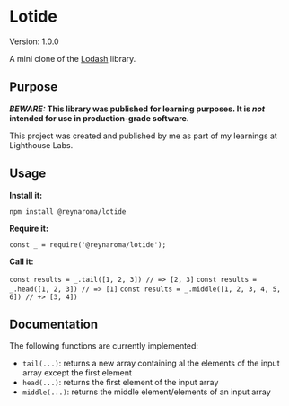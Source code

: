 # Lotide

Version: 1.0.0

A mini clone of the [Lodash](https://lodash.com) library.

## Purpose

**_BEWARE:_ This library was published for learning purposes. It is _not_ intended for use in production-grade software.**

This project was created and published by me as part of my learnings at Lighthouse Labs. 

## Usage

**Install it:**

`npm install @reynaroma/lotide`

**Require it:**

`const _ = require('@reynaroma/lotide');`

**Call it:**

`const results = _.tail([1, 2, 3]) // => [2, 3]`
`const results = _.head([1, 2, 3]) // => [1]`
`const results = _.middle([1, 2, 3, 4, 5, 6]) // +> [3, 4])`

## Documentation

The following functions are currently implemented:

* `tail(...)`: returns a new array containing al the elements of the input array except the first element
* `head(...)`: returns the first element of the input array
* `middle(...)`: returns the middle element/elements of an input array
